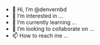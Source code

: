 - 👋 Hi, I’m @denvernbd
- 👀 I’m interested in ...
- 🌱 I’m currently learning ...
- 💞️ I’m looking to collaborate on ...
- 📫 How to reach me ...

<!---
denvernbd/denvernbd is a ✨ special ✨ repository because its `README.md` (this file) appears on your GitHub profile.
You can click the Preview link to take a look at your changes.
--->
